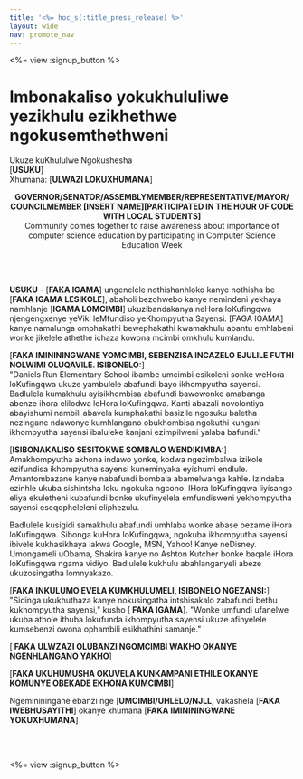 ```yaml
---
title: '<%= hoc_s(:title_press_release) %>'
layout: wide
nav: promote_nav
---
```

<%= view :signup_button %>

# Imbonakaliso yokukhululiwe yezikhulu ezikhethwe ngokusemthethweni

Ukuze kuKhululwe Ngokushesha  
[**USUKU**]  
Xhumana: [**ULWAZI LOKUXHUMANA**]  
  


<strong>

<center>
  GOVERNOR/SENATOR/ASSEMBLYMEMBER/REPRESENTATIVE/MAYOR/ COUNCILMEMBER [INSERT NAME][PARTICIPATED IN THE HOUR OF CODE WITH LOCAL STUDENTS]</strong><br /> Community comes together to raise awareness about importance of computer science education by participating in Computer Science Education Week
</center>

<br /> <br /></p> 

<p>
  <strong>USUKU</strong> - [<strong>FAKA IGAMA</strong>] ungenelele nothishanhloko kanye nothisha be [<strong>FAKA IGAMA LESIKOLE</strong>], abaholi bezohwebo kanye nemindeni yekhaya namhlanje [<strong>IGAMA LOMCIMBI</strong>] ukuzibandakanya neHora loKufingqwa njengengxenye yeViki leMfundiso yeKhompyutha Sayensi. [FAGA IGAMA] kanye namalunga omphakathi bewephakathi kwamakhulu abantu emhlabeni wonke jikelele athethe ichaza kowona mcimbi omkhulu kumlandu.
</p>

<p>
  [<strong>FAKA IMINININGWANE YOMCIMBI, SEBENZISA INCAZELO EJULILE FUTHI NOLWIMI OLUQAVILE. ISIBONELO:</strong>]<br />"Daniels Run Elementary School ibambe umcimbi esikoleni sonke weHora loKufingqwa ukuze yambulele abafundi bayo ikhompyutha sayensi. Badlulela kumakhulu ayisikhombisa abafundi bawowonke amabanga abenze ihora elilodwa leHora loKufingqwa. Kanti abazali novolontiya abayishumi nambili abavela kumphakathi basizile ngosuku baletha nezingane ndawonye kumhlangano obukhombisa ngokuthi kungani ikhompyutha sayensi ibaluleke kanjani ezimpilweni yalaba bafundi."
</p>

<p>
  [<strong>ISIBONAKALISO SESITOKWE SOMBALO WENDIKIMBA:</strong>]<br /> Amakhompyutha akhona indawo yonke, kodwa ngezimbalwa izikole ezifundisa ikhompyutha sayensi kuneminyaka eyishumi endlule. Amantombazane kanye nabafundi bombala abamelwanga kahle. Izindaba ezinhle ukuba sishintsha loku ngokuka ngcono. IHora loKufingqwa liyisango eliya ekuletheni kubafundi bonke ukufinyelela emfundisweni yekhompyutha sayensi eseqopheleleni eliphezulu.
</p>

<p>
  Badlulele kusigidi samakhulu abafundi umhlaba wonke abase bezame iHora loKufingqwa. Sibonga kuHora loKufingqwa, ngokuba ikhompyutha sayensi ibivele kukhasikhaya lakwa Google, MSN, Yahoo! Kanye neDisney. Umongameli uObama, Shakira kanye no Ashton Kutcher bonke baqale iHora loKufingqwa ngama vidiyo. Badlulele kukhulu abahlanganyeli abeze ukuzosingatha lomnyakazo.
</p>

<p>
  [<strong>FAKA INKULUMO EVELA KUMKHULUMELI, ISIBONELO NGEZANSI:</strong>]<br /> "Sidinga ukukhuthaza kanye nokusingatha intshisakalo zabafundi bethu kukhompyutha sayensi," kusho [<strong> FAKA IGAMA</strong>]. "Wonke umfundi ufanelwe ukuba athole ithuba lokufunda ikhompyutha sayensi ukuze afinyelele kumsebenzi owona ophambili esikhathini samanje."
</p>

<p>
  [<strong> FAKA ULWZAZI OLUBANZI NGOMCIMBI WAKHO OKANYE NGENHLANGANO YAKHO</strong>]
</p>

<p>
  [<strong>FAKA UKUHUMUSHA OKUVELA KUNKAMPANI ETHILE OKANYE KOMUNYE OBEKADE EKHONA KUMCIMBI</strong>]
</p>

<p>
  Ngemininingane ebanzi nge [<strong>UMCIMBI/UHLELO/NJLL</strong>, vakashela [<strong>FAKA IWEBHUSAYITHI</strong>] okanye xhumana [<strong>FAKA IMINININGWANE YOKUXHUMANA</strong>]
</p>

<p>
  <br /> <br />
</p>

<p>
  <%= view :signup_button %>
</p>
